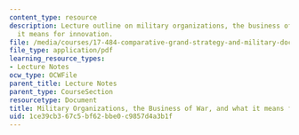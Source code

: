 ```yaml
---
content_type: resource
description: Lecture outline on military organizations, the business of war, and what
  it means for innovation.
file: /media/courses/17-484-comparative-grand-strategy-and-military-doctrine-fall-2004/1ce39cb367c5bf62bbe0c9857d4a3b1f_milorg_and_war.pdf
file_type: application/pdf
learning_resource_types:
- Lecture Notes
ocw_type: OCWFile
parent_title: Lecture Notes
parent_type: CourseSection
resourcetype: Document
title: Military Organizations, the Business of War, and what it means for Innovation
uid: 1ce39cb3-67c5-bf62-bbe0-c9857d4a3b1f
---
```

